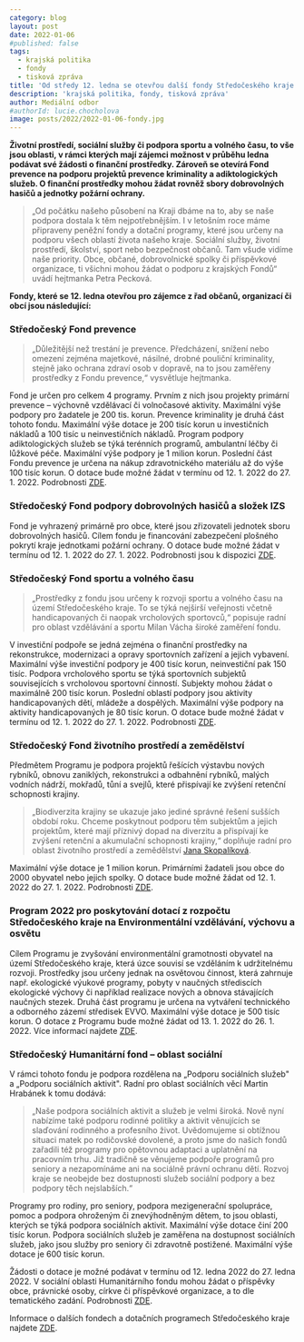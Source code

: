 ```yaml
---
category: blog
layout: post
date: 2022-01-06
#published: false
tags: 
  - krajská politika
  - fondy
  - tisková zpráva
title: 'Od středy 12. ledna se otevřou další fondy Středočeského kraje. Kraj rozdělí přes 200 milionů korun.'
description: 'krajská politika, fondy, tisková zpráva'
author: Mediální odbor
#authorId: lucie.chocholova
image: posts/2022/2022-01-06-fondy.jpg
---
```


**Životní prostředí, sociální služby či podpora sportu a volného času, to vše jsou oblasti, v rámci kterých mají zájemci možnost v průběhu ledna podávat své žádosti o finanční prostředky.  Zároveň se otevírá Fond prevence na podporu projektů prevence kriminality a adiktologických služeb. O finanční prostředky mohou žádat rovněž sbory dobrovolných hasičů a jednotky požární ochrany.**

> „Od počátku našeho působení na Kraji dbáme na to, aby se naše podpora dostala k těm nejpotřebnějším. I v letošním roce máme připraveny peněžní fondy a dotační programy, které jsou určeny na podporu všech oblastí života našeho kraje. Sociální služby, životní prostředí, školství, sport nebo bezpečnost občanů. Tam všude vidíme naše priority.  Obce, občané, dobrovolnické spolky či příspěvkové organizace, ti všichni mohou žádat o podporu z krajských Fondů“ uvádí hejtmanka Petra Pecková. 

**Fondy, které se 12. ledna otevřou pro zájemce z řad občanů, organizací či obcí jsou následující:**

### Středočeský Fond prevence 
> „Důležitější než trestání je prevence. Předcházení, snížení nebo omezení zejména majetkové, násilné, drobné pouliční kriminality, stejně jako ochrana zdraví osob v dopravě, na to jsou zaměřeny prostředky z Fondu prevence,“ vysvětluje hejtmanka. 

Fond je určen pro celkem 4 programy. Prvním z nich jsou projekty primární prevence – výchovně vzdělávací či volnočasové aktivity. Maximální výše podpory pro žadatele je 200 tis. korun. Prevence kriminality je druhá část tohoto fondu. Maximální výše dotace je 200 tisíc korun u investičních nákladů a 100 tisíc u neinvestičních nákladů. Program podpory adiktologických služeb se týká terénních programů, ambulantní léčby či lůžkové péče. Maximální výše podpory je 1 milion korun. Poslední část Fondu prevence je určena na nákup zdravotnického materiálu až do výše 100 tisíc korun. O dotace bude možné žádat v termínu od 12. 1. 2022 do 27. 1. 2022. Podrobnosti [ZDE](https://www.kr-stredocesky.cz/web/odbor-bezpecnosti-a-krizoveho-rizeni/dotace-fondu-prevence). 

### Středočeský Fond podpory dobrovolných hasičů a složek IZS 
Fond je vyhrazený primárně pro obce, které jsou zřizovateli jednotek sboru dobrovolných hasičů. Cílem fondu je financování zabezpečení plošného pokrytí kraje jednotkami požární ochrany. O dotace bude možné žádat v termínu od 12. 1. 2022 do 27. 1. 2022. Podrobnosti jsou k dispozici [ZDE](https://www.kr-stredocesky.cz/web/urad/financovani-jednotek-sdh). 

### Středočeský Fond sportu a volného času 
> „Prostředky z fondu jsou určeny k rozvoji sportu a volného času na území Středočeského kraje. To se týká nejširší veřejnosti včetně handicapovaných či naopak vrcholových sportovců,“ popisuje radní pro oblast vzdělávání a sportu Milan Vácha široké zaměření fondu. 

V investiční podpoře se jedná zejména o finanční prostředky na rekonstrukce, modernizaci a opravy sportovních zařízení a jejich vybavení. Maximální výše investiční podpory je 400 tisíc korun, neinvestiční pak 150 tisíc. Podpora vrcholového sportu se týká sportovních subjektů souvisejících s vrcholovou sportovní činností. Subjekty mohou žádat o maximálně 200 tisíc korun. Poslední oblastí podpory jsou aktivity handicapovaných dětí, mládeže a dospělých. Maximální výše podpory na aktivity handicapovaných je 80 tisíc korun. O dotace bude možné žádat v termínu od 12. 1. 2022 do 27. 1. 2022. Podrobnosti [ZDE](https://www.kr-stredocesky.cz/web/skolstvi/granty-a-dotace). 

### Středočeský Fond životního prostředí a zemědělství 
Předmětem Programu je podpora projektů řešících výstavbu nových rybníků, obnovu zaniklých, rekonstrukci a odbahnění rybníků, malých vodních nádrží, mokřadů, tůní a svejlů, které přispívají ke zvýšení retenční schopnosti krajiny. 
> „Biodiverzita krajiny se ukazuje jako jediné správné řešení sušších období roku. Chceme poskytnout podporu těm subjektům a jejich projektům, které mají příznivý dopad na diverzitu a přispívají ke zvýšení retenční a akumulační schopnosti krajiny,“ doplňuje radní pro oblast životního prostředí a zemědělství [Jana Skopalíková](https://stredocesky.pirati.cz/lide/jana-skopalikova/).
 
Maximální výše dotace je 1 milion korun. Primárními žadateli jsou obce do 2000 obyvatel nebo jejich spolky. O dotace bude možné žádat od 12. 1. 2022 do 27. 1. 2022. Podrobnosti [ZDE](https://www.kr-stredocesky.cz/web/zivotni-prostredi/sfzpaz-2022). 

### Program 2022 pro poskytování dotací z rozpočtu Středočeského kraje na Environmentální vzdělávání, výchovu a osvětu
Cílem Programu je zvyšování environmentální gramotnosti obyvatel na území Středočeského kraje, která úzce souvisí se vzděláním k udržitelnému rozvoji. Prostředky jsou určeny jednak na osvětovou činnost, která zahrnuje např. ekologické výukové programy, pobyty v naučných střediscích ekologické výchovy či například realizace nových a obnova stávajících naučných stezek. Druhá část programu je určena na vytváření technického a odborného zázemí středisek EVVO. Maximální výše dotace je 500 tisíc korun. O dotace z Programu bude možné žádat od 13. 1. 2022 do 26. 1. 2022. Více informací najdete [ZDE](https://www.kr-stredocesky.cz/web/zivotni-prostredi/dotaceevvo-2022).

### Středočeský Humanitární fond – oblast sociální 
V rámci tohoto fondu je podpora rozdělena na „Podporu sociálních služeb" a „Podporu sociálních aktivit".  Radní pro oblast sociálních věcí Martin Hrabánek k tomu dodává: 
>„Naše podpora sociálních aktivit a služeb je velmi široká. Nově nyní nabízíme také podporu rodinné politiky a aktivit věnujících se slaďování rodinného a profesního život. Uvědomujeme si obtížnou situaci matek po rodičovské dovolené, a proto jsme do našich fondů zařadili též programy pro opětovnou adaptaci a uplatnění na pracovním trhu. Již tradičně se věnujeme podpoře programů pro seniory a nezapomínáme ani na sociálně právní ochranu dětí. Rozvoj kraje se neobejde bez dostupnosti služeb sociální podpory a bez podpory těch nejslabších.“ 

Programy pro rodiny, pro seniory, podpora mezigenerační spolupráce, pomoc a podpora ohroženým či znevýhodněným dětem, to jsou oblasti, kterých se týká podpora sociálních aktivit. Maximální výše dotace činí 200 tisíc korun. Podpora sociálních služeb je zaměřena na dostupnost sociálních služeb, jako jsou služby pro seniory či zdravotně postižené. Maximální výše dotace je 600 tisíc korun.

Žádosti o dotace je možné podávat v termínu od 12. ledna 2022 do 27. ledna 2022. V sociální oblasti Humanitárního fondu mohou žádat o příspěvky obce, právnické osoby, církve či příspěvkové organizace, a to dle tematického zadání. Podrobnosti [ZDE](https://www.kr-stredocesky.cz/web/socialni-oblast/fondy). 

Informace o dalších fondech a dotačních programech Středočeského kraje najdete [ZDE](https://www.kr-stredocesky.cz/web/urad/granty-dotace).
